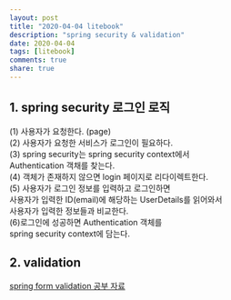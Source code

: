 ```yaml
---
layout: post
title: "2020-04-04 litebook"
description: "spring security & validation"
date: 2020-04-04
tags: [litebook]
comments: true
share: true
--- 
```


## 1. spring security 로그인 로직   
(1) 사용자가 요청한다. (page)  
(2) 사용자가 요청한 서비스가 로그인이 필요하다.   
(3) spring security는 spring security context에서   
    Authentication 객채를 찾는다.  
(4) 객체가 존재하지 않으면 login 페이지로 리다이렉트한다.   
(5) 사용자가 로그인 정보를 입력하고 로그인하면      
사용자가 입력한 ID(email)에 해당하는 UserDetails를 읽어와서     
사용자가 입력한 정보들과 비교한다.   
(6)로그인에 성공하면 Authentication 객체를   
spring security context에 담는다.     


## 2. validation       
[spring form validation 공부 자료](https://hyerin6.github.io/2020-02-14/spring-form-validation/)